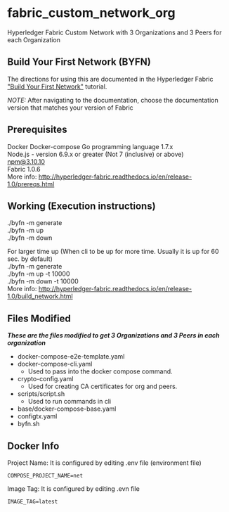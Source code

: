 # fabric_custom_network_org
Hyperledger Fabric Custom Network with 3 Organizations and 3 Peers for each Organization

## Build Your First Network (BYFN)

The directions for using this are documented in the Hyperledger Fabric
["Build Your First Network"](http://hyperledger-fabric.readthedocs.io/en/latest/build_network.html) tutorial.

*NOTE:* After navigating to the documentation, choose the documentation version that matches your version of Fabric

## Prerequisites
Docker
Docker-compose
Go programming language 1.7.x  
Node.js - version 6.9.x or greater (Not 7 (inclusive) or above)  
npm@3.10.10  
Fabric 1.0.6  
More info: http://hyperledger-fabric.readthedocs.io/en/release-1.0/prereqs.html  

## Working (Execution instructions)
./byfn -m generate  
./byfn -m up  
./byfn -m down  
  
For larger time up (When cli to be up for more time. Usually it is up for 60 sec. by default)  
./byfn -m generate  
./byfn -m up -t 10000  
./byfn -m down -t 10000  
More info: http://hyperledger-fabric.readthedocs.io/en/release-1.0/build_network.html

## Files Modified
__*These are the files modified to get 3 Organizations and 3 Peers in each organization*__
* docker-compose-e2e-template.yaml
* docker-compose-cli.yaml
    * Used to pass into the docker compose command.
* crypto-config.yaml
  * Used for creating CA certificates for org and peers.
* scripts/script.sh
  * Used to run commands in cli
* base/docker-compose-base.yaml
* configtx.yaml
* byfn.sh

## Docker Info
Project Name:
It is configured by editing .env file (environment file)  

    COMPOSE_PROJECT_NAME=net

Image Tag:
It is configured by editing .evn file

    IMAGE_TAG=latest
